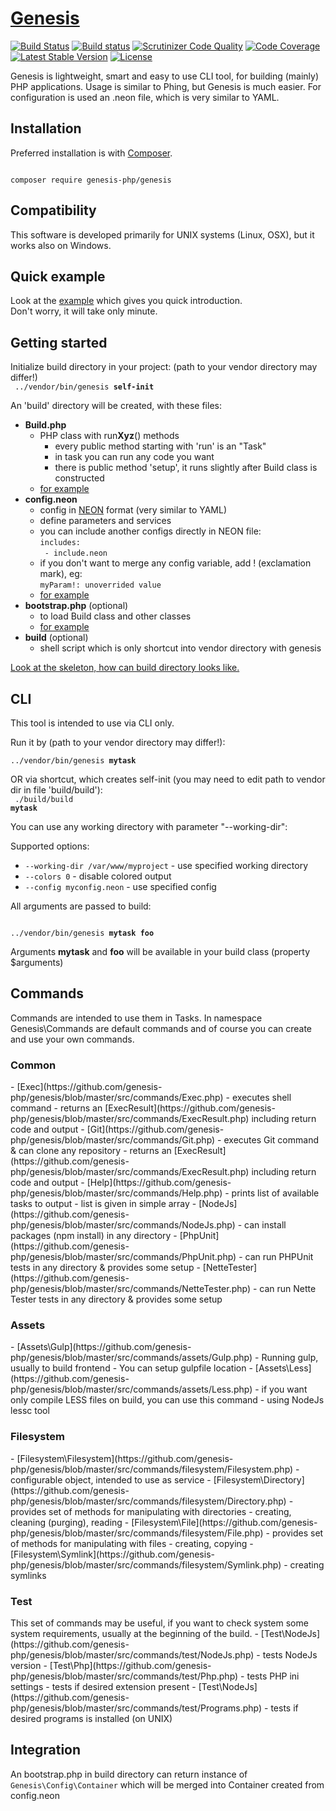 [Genesis](https://github.com/genesis-php/genesis)
===================================
[![Build Status](https://travis-ci.org/genesis-php/genesis.svg?branch=master)](https://travis-ci.org/genesis-php/genesis)
[![Build status](https://ci.appveyor.com/api/projects/status/b3a34foo3fc35pbh?svg=true)](https://ci.appveyor.com/project/adambisek/genesis)
[![Scrutinizer Code Quality](https://scrutinizer-ci.com/g/genesis-php/genesis/badges/quality-score.png?b=master)](https://scrutinizer-ci.com/g/genesis-php/genesis/?branch=master)
[![Code Coverage](https://scrutinizer-ci.com/g/genesis-php/genesis/badges/coverage.png?b=master)](https://scrutinizer-ci.com/g/genesis-php/genesis/?branch=master)
[![Latest Stable Version](https://poser.pugx.org/genesis-php/genesis/v/stable)](https://packagist.org/packages/genesis-php/genesis)
[![License](https://poser.pugx.org/genesis-php/genesis/license.png)](https://github.com/genesis-php/genesis/blob/master/LICENSE)

Genesis is lightweight, smart and easy to use CLI tool, for building (mainly) PHP applications.
Usage is similar to Phing, but Genesis is much easier.
For configuration is used an .neon file, which is very similar to YAML.

Installation
------------
Preferred installation is with [Composer](https://doc.nette.org/composer).

<code>
composer require genesis-php/genesis
</code>


Compatibility
------------
This software is developed primarily for UNIX systems (Linux, OSX), 
but it works also on Windows.


Quick example
---------------
Look at the [example](https://github.com/genesis-php/example) which gives you quick introduction.<br>
Don't worry, it will take only minute.


Getting started
---------------
Initialize build directory in your project:
(path to your vendor directory may differ!)<br>
<code>
../vendor/bin/genesis <b>self-init</b>
</code>


An 'build' directory will be created, with these files:
- <b>Build.php</b>
	- PHP class with run<b>Xyz</b>() methods
		- every public method starting with 'run' is an "Task"
		- in task you can run any code you want
		- there is public method 'setup', it runs slightly after Build class is constructed
	- [for example](https://github.com/genesis-php/genesis/blob/master/src/build-dist/Build.php)
- <b>config.neon</b>
	- config in [NEON](http://ne-on.org) format (very similar to YAML)
	- define parameters and services
	- you can include another configs directly in NEON file:<br>
		<code>includes:</code><br>
		<code>  - include.neon</code>
	- if you don't want to merge any config variable, add ! (exclamation mark), eg:<br>
	<code>myParam!: unoverrided value</code>
	- [for example](https://github.com/genesis-php/genesis/blob/master/src/build-dist/config.neon)
- <b>bootstrap.php</b> (optional)
	- to load Build class and other classes
	- [for example](https://github.com/genesis-php/genesis/blob/master/src/build-dist/bootstrap.php)
- <b>build</b> (optional)
	- shell script which is only shortcut into vendor directory with genesis

[Look at the skeleton, how can build directory looks like.](https://github.com/genesis-php/genesis/tree/master/build-dist)



CLI
---------------
This tool is intended to use via CLI only.

Run it by (path to your vendor directory may differ!):<br>
<code>
../vendor/bin/genesis <b>mytask</b>
</code>

OR via shortcut, which creates self-init (you may need to edit path to vendor dir in file 'build/build'):<br>
<code>
./build/build <b>mytask</b>
</code>

You can use any working directory with parameter "--working-dir":

Supported options:
- <code>--working-dir /var/www/myproject</code> - use specified working directory
- <code>--colors 0</code> - disable colored output
- <code>--config myconfig.neon</code> - use specified config

All arguments are passed to build:

<code>
../vendor/bin/genesis <b>mytask</b> <b>foo</b>
</code>


Arguments <b>mytask</b> and <b>foo</b> will be available in your build class (property $arguments)


Commands
---------------
Commands are intended to use them in Tasks.
In namespace Genesis\Commands are default commands and of course you can create and use your own commands.

<h3>Common</h3>
- [Exec](https://github.com/genesis-php/genesis/blob/master/src/commands/Exec.php)
	- executes shell command
	- returns an [ExecResult](https://github.com/genesis-php/genesis/blob/master/src/commands/ExecResult.php) including return code and output
- [Git](https://github.com/genesis-php/genesis/blob/master/src/commands/Git.php)
	- executes Git command & can clone any repository
	- returns an [ExecResult](https://github.com/genesis-php/genesis/blob/master/src/commands/ExecResult.php) including return code and output
- [Help](https://github.com/genesis-php/genesis/blob/master/src/commands/Help.php)
	- prints list of available tasks to output
	- list is given in simple array
- [NodeJs](https://github.com/genesis-php/genesis/blob/master/src/commands/NodeJs.php)
	- can install packages (npm install) in any directory
- [PhpUnit](https://github.com/genesis-php/genesis/blob/master/src/commands/PhpUnit.php)
	- can run PHPUnit tests in any directory & provides some setup
- [NetteTester](https://github.com/genesis-php/genesis/blob/master/src/commands/NetteTester.php)
	- can run Nette Tester tests in any directory & provides some setup

<h3>Assets</h3>
- [Assets\Gulp](https://github.com/genesis-php/genesis/blob/master/src/commands/assets/Gulp.php)
	- Running gulp, usually to build frontend
	- You can setup gulpfile location
- [Assets\Less](https://github.com/genesis-php/genesis/blob/master/src/commands/assets/Less.php)
	- if you want only compile LESS files on build, you can use this command
	- using NodeJs lessc tool

<h3>Filesystem</h3>
- [Filesystem\Filesystem](https://github.com/genesis-php/genesis/blob/master/src/commands/filesystem/Filesystem.php)
	- configurable object, intended to use as service
- [Filesystem\Directory](https://github.com/genesis-php/genesis/blob/master/src/commands/filesystem/Directory.php)
	- provides set of methods for manipulating with directories
	- creating, cleaning (purging), reading
- [Filesystem\File](https://github.com/genesis-php/genesis/blob/master/src/commands/filesystem/File.php)
	- provides set of methods for manipulating with files
	- creating, copying
- [Filesystem\Symlink](https://github.com/genesis-php/genesis/blob/master/src/commands/filesystem/Symlink.php)
	- creating symlinks

<h3>Test</h3>
This set of commands may be useful, if you want to check system some system requirements,
usually at the beginning of the build.
- [Test\NodeJs](https://github.com/genesis-php/genesis/blob/master/src/commands/test/NodeJs.php)
	- tests NodeJs version
- [Test\Php](https://github.com/genesis-php/genesis/blob/master/src/commands/test/Php.php)
	- tests PHP ini settings
	- tests if desired extension present
- [Test\NodeJs](https://github.com/genesis-php/genesis/blob/master/src/commands/test/Programs.php)
	- tests if desired programs is installed (on UNIX)


Integration
-------------
An bootstrap.php in build directory can return instance of <code>Genesis\Config\Container</code>
which will be merged into Container created from config.neon
